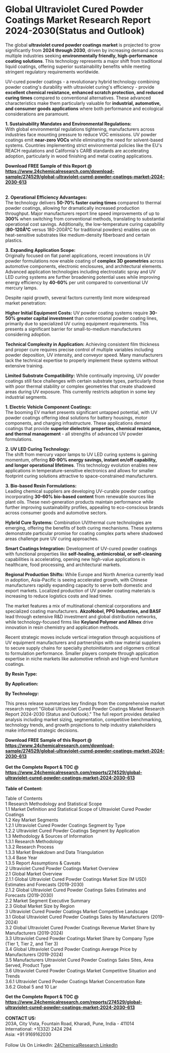 <h1>Global Ultraviolet Cured Powder Coatings Market Research Report 2024-2030(Status and Outlook)</h1><p>The global <strong>ultraviolet cured powder coatings market</strong> is projected to grow significantly from <strong>2024 through 2030</strong>, driven by increasing demand across multiple industries seeking <strong>environmentally friendly, high-performance coating solutions</strong>. This technology represents a major shift from traditional liquid coatings, offering superior sustainability benefits while meeting stringent regulatory requirements worldwide.</p><p>UV-cured powder coatings - a revolutionary hybrid technology combining powder coating's durability with ultraviolet curing's efficiency - provide <strong>excellent chemical resistance, enhanced scratch protection, and reduced curing times</strong> compared to conventional alternatives. These advanced characteristics make them particularly valuable for <strong>industrial, automotive, and consumer goods applications</strong> where both performance and ecological considerations are paramount.</p><p><strong>1. Sustainability Mandates and Environmental Regulations:</strong><br>
With global environmental regulations tightening, manufacturers across industries face mounting pressure to reduce VOC emissions. UV powder coatings emit <strong>near-zero VOCs</strong> while eliminating the need for solvent-based systems. Countries implementing strict environmental policies like the EU's REACH regulations and California's CARB standards are accelerating adoption, particularly in wood finishing and metal coating applications.</p><div><b>Download FREE Sample of this Report @ 
            <a href="https://www.24chemicalresearch.com/download-sample/274529/global-ultraviolet-cured-powder-coatings-market-2024-2030-613">
            https://www.24chemicalresearch.com/download-sample/274529/global-ultraviolet-cured-powder-coatings-market-2024-2030-613</a></b></div><br><p><strong>2. Operational Efficiency Advantages:</strong><br>
The technology delivers <strong>50-70% faster curing times</strong> compared to thermal powder coatings, allowing for dramatically increased production throughput. Major manufacturers report line speed improvements of up to <strong>300%</strong> when switching from conventional methods, translating to substantial operational cost savings. Additionally, the low-temperature curing capability (<strong>80-120Â°C</strong> versus 180-200Â°C for traditional powders) enables use on heat-sensitive substrates like medium-density fiberboard and certain plastics.</p><p><strong>3. Expanding Application Scope:</strong><br>
Originally focused on flat panel applications, recent innovations in UV powder formulations now enable coating of <strong>complex 3D geometries</strong> across automotive components, electronic enclosures, and architectural elements. Advanced application technologies including electrostatic spray and UV LED curing systems are further broadening potential uses while improving energy efficiency by <strong>40-60%</strong> per unit compared to conventional UV mercury lamps.</p><p>Despite rapid growth, several factors currently limit more widespread market penetration:</p><p><strong>Higher Initial Equipment Costs:</strong> UV powder coating systems require <strong>30-50% greater capital investment</strong> than conventional powder coating lines, primarily due to specialized UV curing equipment requirements. This presents a significant barrier for small-to-medium manufacturers considering adoption.</p><p><strong>Technical Complexity in Application:</strong> Achieving consistent film thickness and proper cure requires precise control of multiple variables including powder deposition, UV intensity, and conveyor speed. Many manufacturers lack the technical expertise to properly implement these systems without extensive training.</p><p><strong>Limited Substrate Compatibility:</strong> While continually improving, UV powder coatings still face challenges with certain substrate types, particularly those with poor thermal stability or complex geometries that create shadowed areas during UV exposure. This currently restricts adoption in some key industrial segments.</p><p><strong>1. Electric Vehicle Component Coatings:</strong><br>
The booming EV market presents significant untapped potential, with UV powder coatings offering ideal solutions for battery housings, motor components, and charging infrastructure. These applications demand coatings that provide <strong>superior dielectric properties, chemical resistance, and thermal management</strong> - all strengths of advanced UV powder formulations.</p><p><strong>2. UV LED Curing Technology:</strong><br>
The shift from mercury vapor lamps to UV LED curing systems is gaining momentum, offering <strong>80-90% energy savings, instant on/off capability, and longer operational lifetimes</strong>. This technology evolution enables new applications in temperature-sensitive electronics and allows for smaller footprint curing solutions attractive to space-constrained manufacturers.</p><p><strong>3. Bio-based Resin Formulations:</strong><br>
Leading chemical suppliers are developing UV-curable powder coatings incorporating <strong>30-60% bio-based content</strong> from renewable sources like plant oils. These next-generation products maintain performance while further improving sustainability profiles, appealing to eco-conscious brands across consumer goods and automotive sectors.</p><p><strong>Hybrid Cure Systems:</strong> Combination UV/thermal cure technologies are emerging, offering the benefits of both curing mechanisms. These systems demonstrate particular promise for coating complex parts where shadowed areas challenge pure UV curing approaches.</p><p><strong>Smart Coatings Integration:</strong> Development of UV-cured powder coatings with functional properties like <strong>self-healing, antimicrobial, or self-cleaning</strong> capabilities is accelerating, opening new high-value applications in healthcare, food processing, and architectural markets.</p><p><strong>Regional Production Shifts:</strong> While Europe and North America currently lead in adoption, Asia-Pacific is seeing accelerated growth, with Chinese manufacturers rapidly expanding capacity to serve both domestic and export markets. Localized production of UV powder coating materials is increasing to reduce logistics costs and lead times.</p><p>The market features a mix of multinational chemical corporations and specialized coating manufacturers. <strong>AkzoNobel, PPG Industries, and BASF</strong> lead through extensive R&amp;D investment and global distribution networks, while technology-focused firms like <strong>Keyland Polymer and Allnex</strong> drive innovation in resin chemistry and application methods.</p><p>Recent strategic moves include vertical integration through acquisitions of UV equipment manufacturers and partnerships with raw material suppliers to secure supply chains for specialty photoinitiators and oligomers critical to formulation performance. Smaller players compete through application expertise in niche markets like automotive refinish and high-end furniture coatings.</p><p><strong>By Resin Type:</strong></p><p><strong>By Application:</strong></p><p><strong>By Technology:</strong></p><p>This press release summarizes key findings from the comprehensive market research report "Global Ultraviolet Cured Powder Coatings Market Research Report 2024-2030 (Status and Outlook)." The full report provides detailed analysis including market sizing, segmentation, competitive benchmarking, technology trends, and growth projections to help industry stakeholders make informed strategic decisions.</p><div><b>Download FREE Sample of this Report @ 
            <a href="https://www.24chemicalresearch.com/download-sample/274529/global-ultraviolet-cured-powder-coatings-market-2024-2030-613">
            https://www.24chemicalresearch.com/download-sample/274529/global-ultraviolet-cured-powder-coatings-market-2024-2030-613</a></b></div><br><div><b>Get the Complete Report & TOC @ 
            <a href="https://www.24chemicalresearch.com/reports/274529/global-ultraviolet-cured-powder-coatings-market-2024-2030-613">
            https://www.24chemicalresearch.com/reports/274529/global-ultraviolet-cured-powder-coatings-market-2024-2030-613</a></b></div><br>
            <b>Table of Content:</b><p>Table of Contents<br />
1 Research Methodology and Statistical Scope<br />
1.1 Market Definition and Statistical Scope of Ultraviolet Cured Powder Coatings<br />
1.2 Key Market Segments<br />
1.2.1 Ultraviolet Cured Powder Coatings Segment by Type<br />
1.2.2 Ultraviolet Cured Powder Coatings Segment by Application<br />
1.3 Methodology & Sources of Information<br />
1.3.1 Research Methodology<br />
1.3.2 Research Process<br />
1.3.3 Market Breakdown and Data Triangulation<br />
1.3.4 Base Year<br />
1.3.5 Report Assumptions & Caveats<br />
2 Ultraviolet Cured Powder Coatings Market Overview<br />
2.1 Global Market Overview<br />
2.1.1 Global Ultraviolet Cured Powder Coatings Market Size (M USD) Estimates and Forecasts (2019-2030)<br />
2.1.2 Global Ultraviolet Cured Powder Coatings Sales Estimates and Forecasts (2019-2030)<br />
2.2 Market Segment Executive Summary<br />
2.3 Global Market Size by Region<br />
3 Ultraviolet Cured Powder Coatings Market Competitive Landscape<br />
3.1 Global Ultraviolet Cured Powder Coatings Sales by Manufacturers (2019-2024)<br />
3.2 Global Ultraviolet Cured Powder Coatings Revenue Market Share by Manufacturers (2019-2024)<br />
3.3 Ultraviolet Cured Powder Coatings Market Share by Company Type (Tier 1, Tier 2, and Tier 3)<br />
3.4 Global Ultraviolet Cured Powder Coatings Average Price by Manufacturers (2019-2024)<br />
3.5 Manufacturers Ultraviolet Cured Powder Coatings Sales Sites, Area Served, Product Type<br />
3.6 Ultraviolet Cured Powder Coatings Market Competitive Situation and Trends<br />
3.6.1 Ultraviolet Cured Powder Coatings Market Concentration Rate<br />
3.6.2 Global 5 and 10 Lar</p><div><b>Get the Complete Report & TOC @ 
            <a href="https://www.24chemicalresearch.com/reports/274529/global-ultraviolet-cured-powder-coatings-market-2024-2030-613">
            https://www.24chemicalresearch.com/reports/274529/global-ultraviolet-cured-powder-coatings-market-2024-2030-613</a></b></div><br><b>CONTACT US:</b><br>
            203A, City Vista, Fountain Road, Kharadi, Pune, India - 411014<br>
            International: +1(332) 2424 294<br>
            Asia: +91 9169162030 <br><br>
            Follow Us On LinkedIn: <a href="https://www.linkedin.com/company/24chemicalresearch/">24ChemicalResearch LinkedIn</a>
